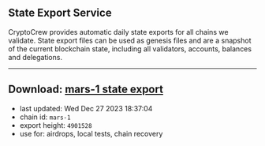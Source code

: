 ## State Export Service
CryptoCrew provides automatic daily state exports for all chains we validate. State export files can be used as genesis files and are a snapshot of the current blockchain state, including all validators, accounts, balances and delegations.

---
**Download: [mars-1 state export](https://dl.ccvalidators.com/SERVICE/mars/mars-1_export_4901528.json)**
---

- last updated: Wed Dec 27 2023 18:37:04
- chain id: `mars-1`
- export height: `4901528`
- use for: airdrops, local tests, chain recovery
